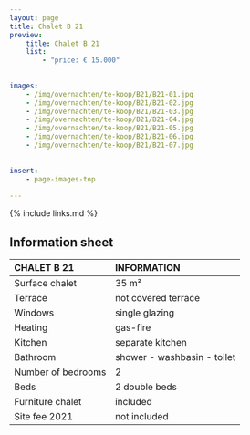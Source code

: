 ```yaml
---
layout: page
title: Chalet B 21
preview: 
    title: Chalet B 21
    list:
        - "price: € 15.000"
        
        
images:
    - /img/overnachten/te-koop/B21/B21-01.jpg
    - /img/overnachten/te-koop/B21/B21-02.jpg
    - /img/overnachten/te-koop/B21/B21-03.jpg
    - /img/overnachten/te-koop/B21/B21-04.jpg
    - /img/overnachten/te-koop/B21/B21-05.jpg
    - /img/overnachten/te-koop/B21/B21-06.jpg
    - /img/overnachten/te-koop/B21/B21-07.jpg
    
    
insert:
    - page-images-top
    
---
```


{% include links.md %}



## Information sheet

CHALET B 21                 | INFORMATION       | 
:---------------------------|:------------|
Surface chalet              |35 m²
Terrace                     |not covered terrace 
Windows                     |single glazing
Heating                     |gas-fire
Kitchen                     |separate kitchen
Bathroom                    |shower - washbasin - toilet
Number of bedrooms          |2
Beds                        |2 double beds
Furniture chalet            |included
Site fee 2021               |not included
